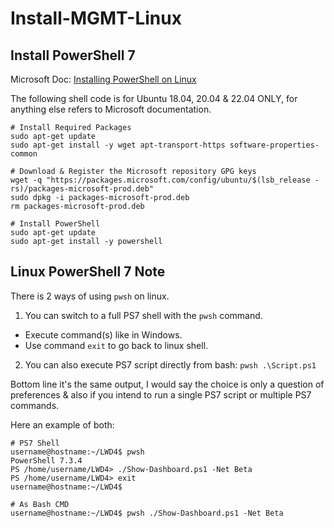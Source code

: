 # Install-MGMT-Linux

## Install PowerShell 7

Microsoft Doc: [Installing PowerShell on Linux](https://learn.microsoft.com/en-us/powershell/scripting/install/installing-powershell-on-linux?view=powershell-7.3)

The following shell code is for Ubuntu 18.04, 20.04 & 22.04 ONLY, for anything else refers to Microsoft documentation.

```shell
# Install Required Packages
sudo apt-get update
sudo apt-get install -y wget apt-transport-https software-properties-common

# Download & Register the Microsoft repository GPG keys
wget -q "https://packages.microsoft.com/config/ubuntu/$(lsb_release -rs)/packages-microsoft-prod.deb"
sudo dpkg -i packages-microsoft-prod.deb
rm packages-microsoft-prod.deb

# Install PowerShell
sudo apt-get update
sudo apt-get install -y powershell
```

## Linux PowerShell 7 Note

There is 2 ways of using `pwsh` on linux.

1. You can switch to a full PS7 shell with the `pwsh` command.
  * Execute command(s) like in Windows.
  * Use command `exit` to go back to linux shell.

2. You can also execute PS7 script directly from bash: `pwsh .\Script.ps1`

Bottom line it's the same output, I would say the choice is only a question of preferences & also if you intend to run a single PS7 script or multiple PS7 commands.

Here an example of both:
```shell
# PS7 Shell
username@hostname:~/LWD4$ pwsh
PowerShell 7.3.4
PS /home/username/LWD4> ./Show-Dashboard.ps1 -Net Beta
PS /home/username/LWD4> exit
username@hostname:~/LWD4$

# As Bash CMD
username@hostname:~/LWD4$ pwsh ./Show-Dashboard.ps1 -Net Beta
```

